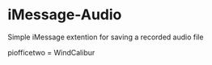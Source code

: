 # iMessage-Audio
Simple iMessage extention for saving a recorded audio file


piofficetwo = WindCalibur
